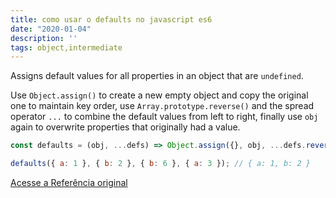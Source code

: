 ```yaml
---
title: como usar o defaults no javascript es6
date: "2020-01-04"
description: ''
tags: object,intermediate
---
```


Assigns default values for all properties in an object that are `undefined`.

Use `Object.assign()` to create a new empty object and copy the original one to maintain key order, use `Array.prototype.reverse()` and the spread operator `...` to combine the default values from left to right, finally use `obj` again to overwrite properties that originally had a value.

```js
const defaults = (obj, ...defs) => Object.assign({}, obj, ...defs.reverse(), obj);
```

```js
defaults({ a: 1 }, { b: 2 }, { b: 6 }, { a: 3 }); // { a: 1, b: 2 }
```


[Acesse a Referência original](http://github.com/30-seconds/)
